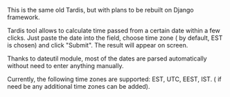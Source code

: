 This is the same old Tardis, but with plans to be rebuilt on Django framework.

Tardis tool allows to calculate time passed from a certain date within a few clicks. Just paste the date into the field, choose time zone ( by default, EST is chosen) and click "Submit". The result will appear on  screen.

Thanks to dateutil module, most of the dates are parsed automatically without need to enter anything manually.

Currently, the following time zones are supported: EST, UTC, EEST, IST. ( if need be any additional time zones can be added).
